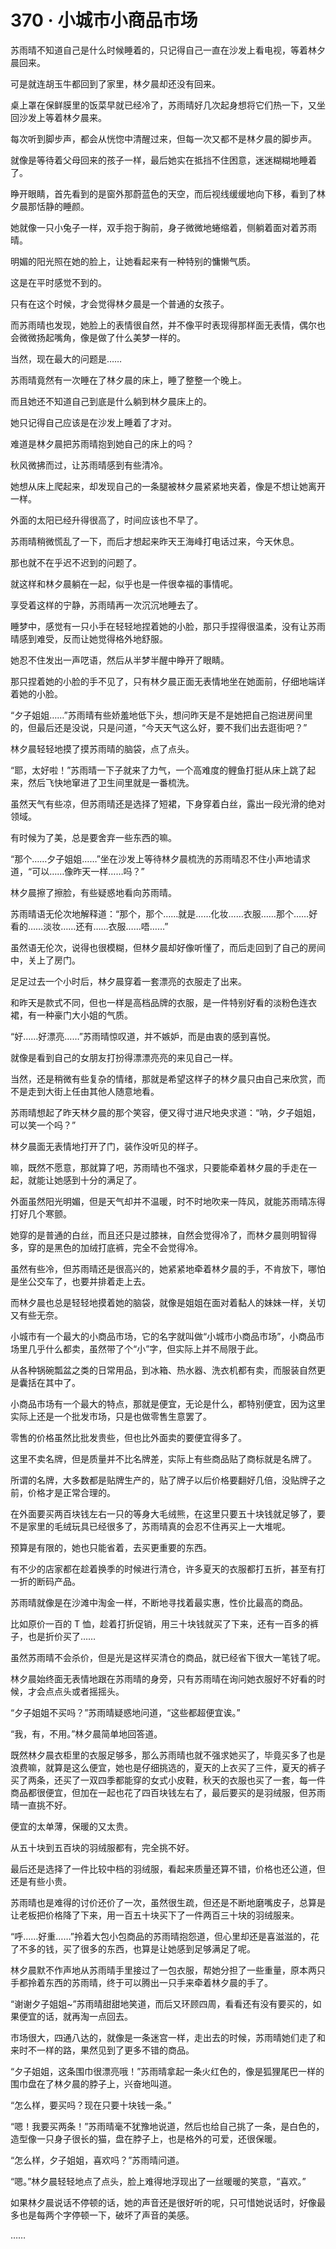 # 370 · 小城市小商品市场

苏雨晴不知道自己是什么时候睡着的，只记得自己一直在沙发上看电视，等着林夕晨回来。

可是就连胡玉牛都回到了家里，林夕晨却还没有回来。

桌上罩在保鲜膜里的饭菜早就已经冷了，苏雨晴好几次起身想将它们热一下，又坐回沙发上等着林夕晨来。

每次听到脚步声，都会从恍惚中清醒过来，但每一次又都不是林夕晨的脚步声。

就像是等待着父母回来的孩子一样，最后她实在抵挡不住困意，迷迷糊糊地睡着了。

睁开眼睛，首先看到的是窗外那蔚蓝色的天空，而后视线缓缓地向下移，看到了林夕晨那恬静的睡颜。

她就像一只小兔子一样，双手抱于胸前，身子微微地蜷缩着，侧躺着面对着苏雨晴。

明媚的阳光照在她的脸上，让她看起来有一种特别的慵懒气质。

这是在平时感觉不到的。

只有在这个时候，才会觉得林夕晨是一个普通的女孩子。

而苏雨晴也发现，她脸上的表情很自然，并不像平时表现得那样面无表情，偶尔也会微微扬起嘴角，像是做了什么美梦一样的。

当然，现在最大的问题是……

苏雨晴竟然有一次睡在了林夕晨的床上，睡了整整一个晚上。

而且她还不知道自己到底是什么躺到林夕晨床上的。

她只记得自己应该是在沙发上睡着了才对。

难道是林夕晨把苏雨晴抱到她自己的床上的吗？

秋风微拂而过，让苏雨晴感到有些清冷。

她想从床上爬起来，却发现自己的一条腿被林夕晨紧紧地夹着，像是不想让她离开一样。

外面的太阳已经升得很高了，时间应该也不早了。

苏雨晴稍微慌乱了一下，而后才想起来昨天王海峰打电话过来，今天休息。

那也就不在乎迟不迟到的问题了。

就这样和林夕晨躺在一起，似乎也是一件很幸福的事情呢。

享受着这样的宁静，苏雨晴再一次沉沉地睡去了。

睡梦中，感觉有一只小手在轻轻地捏着她的小脸，那只手捏得很温柔，没有让苏雨晴感到难受，反而让她觉得格外地舒服。

她忍不住发出一声呓语，然后从半梦半醒中睁开了眼睛。

那只捏着她的小脸的手不见了，只有林夕晨正面无表情地坐在她面前，仔细地端详着她的小脸。

“夕子姐姐……”苏雨晴有些娇羞地低下头，想问昨天是不是她把自己抱进房间里的，但最后还是没说，只是问道，“今天天气这么好，要不我们出去逛街吧？”

林夕晨轻轻地摸了摸苏雨晴的脑袋，点了点头。

“耶，太好啦！”苏雨晴一下子就来了力气，一个高难度的鲤鱼打挺从床上跳了起来，然后飞快地窜进了卫生间里就是一番梳洗。

虽然天气有些凉，但苏雨晴还是选择了短裙，下身穿着白丝，露出一段光滑的绝对领域。

有时候为了美，总是要舍弃一些东西的嘛。

“那个……夕子姐姐……”坐在沙发上等待林夕晨梳洗的苏雨晴忍不住小声地请求道，“可以……像昨天一样……吗？”

林夕晨擦了擦脸，有些疑惑地看向苏雨晴。

苏雨晴语无伦次地解释道：“那个，那个……就是……化妆……衣服……那个……好看的……淡妆……还有……衣服……唔……”

虽然语无伦次，说得也很模糊，但林夕晨却好像听懂了，而后走回到了自己的房间中，关上了房门。

足足过去一个小时后，林夕晨穿着一套漂亮的衣服走了出来。

和昨天是款式不同，但也一样是高档品牌的衣服，是一件特别好看的淡粉色连衣裙，有一种豪门大小姐的气质。

“好……好漂亮……”苏雨晴惊叹道，并不嫉妒，而是由衷的感到喜悦。

就像是看到自己的女朋友打扮得漂漂亮亮的来见自己一样。

当然，还是稍微有些复杂的情绪，那就是希望这样子的林夕晨只由自己来欣赏，而不是走到大街上任由其他人随意地看。

苏雨晴想起了昨天林夕晨的那个笑容，便又得寸进尺地央求道：“呐，夕子姐姐，可以笑一个吗？”

林夕晨面无表情地打开了门，装作没听见的样子。

嘛，既然不愿意，那就算了吧，苏雨晴也不强求，只要能牵着林夕晨的手走在一起，就能让她感到十分的满足了。

外面虽然阳光明媚，但是天气却并不温暖，时不时地吹来一阵风，就能苏雨晴冻得打好几个寒颤。

她穿的是普通的白丝，而且还只是过膝袜，自然会觉得冷了，而林夕晨则明智得多，穿的是黑色的加绒打底裤，完全不会觉得冷。

虽然有些冷，但苏雨晴还是很高兴的，她紧紧地牵着林夕晨的手，不肯放下，哪怕是坐公交车了，也要并排着走上去。

而林夕晨也总是轻轻地摸着她的脑袋，就像是姐姐在面对着黏人的妹妹一样，关切又有些无奈。

小城市有一个最大的小商品市场，它的名字就叫做“小城市小商品市场”，小商品市场里几乎什么都卖，虽然带了个“小”字，但实际上并不局限于此。

从各种锅碗瓢盆之类的日常用品，到冰箱、热水器、洗衣机都有卖，而服装自然更是囊括在其中了。

小商品市场有一个最大的特点，那就是便宜，无论是什么，都特别便宜，因为这里实际上还是一个批发市场，只是也做零售生意罢了。

零售的价格虽然比批发贵些，但也比外面卖的要便宜得多了。

这里不卖名牌，但是质量并不比名牌差，实际上有些商品贴了商标就是名牌了。

所谓的名牌，大多数都是贴牌生产的，贴了牌子以后价格要翻好几倍，没贴牌子之前，价格才是正常合理的。

在外面要买两百块钱左右一只的等身大毛绒熊，在这里只要五十块钱就足够了，要不是家里的毛绒玩具已经很多了，苏雨晴真的会忍不住再买上一大堆呢。

预算是有限的，她也只能省着，去买更重要的东西。

有不少的店家都在趁着换季的时候进行清仓，许多夏天的衣服都打五折，甚至有打一折的断码产品。

苏雨晴就像是在沙滩中淘金一样，不断地寻找着最实惠，性价比最高的商品。

比如原价一百的 T 恤，趁着打折促销，用三十块钱就买了下来，还有一百多的裤子，也是折价买了……

虽然苏雨晴不会杀价，但是光是这样买清仓的商品，就已经省下很大一笔钱了呢。

林夕晨始终面无表情地跟在苏雨晴的身旁，只有苏雨晴在询问她衣服好不好看的时候，才会点点头或者摇摇头。

“夕子姐姐不买吗？”苏雨晴疑惑地问道，“这些都超便宜诶。”

“我，有，不用。”林夕晨简单地回答道。

既然林夕晨衣柜里的衣服足够多，那么苏雨晴也就不强求她买了，毕竟买多了也是浪费嘛，就算是这么便宜，她也是仔细挑选的，夏天的上衣买了三件，夏天的裤子买了两条，还买了一双四季都能穿的女式小皮鞋，秋天的衣服也买了一套，每一件商品都很便宜，但加在一起也花了四百块钱左右了，最后要买的是羽绒服，但苏雨晴一直挑不好。

便宜的太单薄，保暖的又太贵。

从五十块到五百块的羽绒服都有，完全挑不好。

最后还是选择了一件比较中档的羽绒服，看起来质量还算不错，价格也还公道，但还是有些小贵。

苏雨晴也是难得的讨价还价了一次，虽然很生疏，但还是不断地磨嘴皮子，总算是让老板把价格降了下来，用一百五十块买下了一件两百三十块的羽绒服来。

“呼……好重……”拎着大包小包商品的苏雨晴抱怨道，但心里却还是喜滋滋的，花了不多的钱，买了很多的东西，也算是让她感到足够满足了呢。

林夕晨默不作声地从苏雨晴手里接过了一包衣服，帮她分担了一些重量，原本两只手都拎着东西的苏雨晴，终于可以腾出一只手来牵着林夕晨的手了。

“谢谢夕子姐姐~”苏雨晴甜甜地笑道，而后又环顾四周，看看还有没有要买的，如果便宜的话，就再淘一点回去。

市场很大，四通八达的，就像是一条迷宫一样，走出去的时候，苏雨晴她们走了和来时不一样的路，果然见到了更多不错的商品。

“夕子姐姐，这条围巾很漂亮哦！”苏雨晴拿起一条火红色的，像是狐狸尾巴一样的围巾盘在了林夕晨的脖子上，兴奋地叫道。

“怎么样，要买吗？现在只要十块钱一条。”

“嗯！我要买两条！”苏雨晴毫不犹豫地说道，然后也给自己挑了一条，是白色的，造型像一只身子很长的猫，盘在脖子上，也是格外的可爱，还很保暖。

“怎么样，夕子姐姐，喜欢吗？”苏雨晴问道。

“嗯。”林夕晨轻轻地点了点头，脸上难得地浮现出了一丝暖暖的笑意，“喜欢。”

如果林夕晨说话不停顿的话，她的声音还是很好听的呢，只可惜她说话时，好像最多也是每两个字停顿一下，破坏了声音的美感。

……
